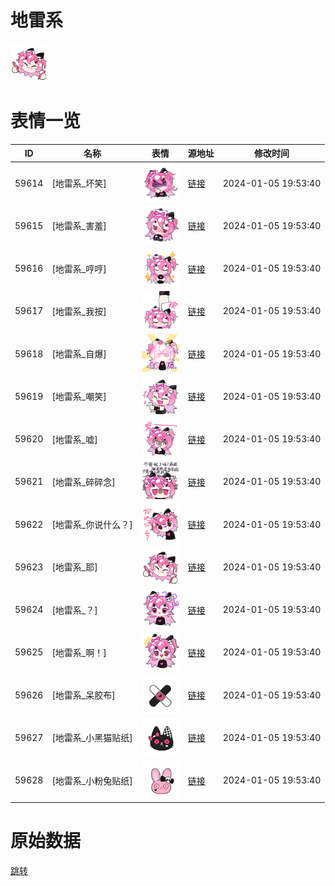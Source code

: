 # 地雷系

<img src="./cover.png" height="60" alt="cover" />

# 表情一览

|ID|名称|表情|源地址|修改时间|
|----|----|----|----|----|
|59614|[地雷系_坏笑]|<img src="./pic/059614_%5B地雷系_坏笑%5D.png" height="60" alt="坏笑"/>|[链接](https://i0.hdslb.com/bfs/garb/d659742a29d58c9e0f961edbeeacead09026248e.png)|2024-01-05 19:53:40|
|59615|[地雷系_害羞]|<img src="./pic/059615_%5B地雷系_害羞%5D.png" height="60" alt="害羞"/>|[链接](https://i0.hdslb.com/bfs/garb/3f01b1db12efef8633284c1cc91d46d2f2f82740.png)|2024-01-05 19:53:40|
|59616|[地雷系_哼哼]|<img src="./pic/059616_%5B地雷系_哼哼%5D.png" height="60" alt="哼哼"/>|[链接](https://i0.hdslb.com/bfs/garb/f1f5a5f10b4d61443f04d401f7b42d2fa3a8f8da.png)|2024-01-05 19:53:40|
|59617|[地雷系_我按]|<img src="./pic/059617_%5B地雷系_我按%5D.png" height="60" alt="我按"/>|[链接](https://i0.hdslb.com/bfs/garb/a64ef0fe3a5e96515c5d70ccdda99e6c20a31c4d.png)|2024-01-05 19:53:40|
|59618|[地雷系_自爆]|<img src="./pic/059618_%5B地雷系_自爆%5D.png" height="60" alt="自爆"/>|[链接](https://i0.hdslb.com/bfs/garb/a997c233106de751077d8204f719aa062c7bd0d1.png)|2024-01-05 19:53:40|
|59619|[地雷系_嘲笑]|<img src="./pic/059619_%5B地雷系_嘲笑%5D.png" height="60" alt="嘲笑"/>|[链接](https://i0.hdslb.com/bfs/garb/149e60e3d4994512df348914d2423ca6892e46bb.png)|2024-01-05 19:53:40|
|59620|[地雷系_嘘]|<img src="./pic/059620_%5B地雷系_嘘%5D.png" height="60" alt="嘘"/>|[链接](https://i0.hdslb.com/bfs/garb/39ce8a1a366a4a1ffdbd5e4460be7769f5adb72b.png)|2024-01-05 19:53:40|
|59621|[地雷系_碎碎念]|<img src="./pic/059621_%5B地雷系_碎碎念%5D.png" height="60" alt="碎碎念"/>|[链接](https://i0.hdslb.com/bfs/garb/116f2e096b3258f9c3452fbfa5b72867a2730b6d.png)|2024-01-05 19:53:40|
|59622|[地雷系_你说什么？]|<img src="./pic/059622_%5B地雷系_你说什么？%5D.png" height="60" alt="你说什么？"/>|[链接](https://i0.hdslb.com/bfs/garb/ae9212c4f578bd52315af4be2380c5511044e9c7.png)|2024-01-05 19:53:40|
|59623|[地雷系_耶]|<img src="./pic/059623_%5B地雷系_耶%5D.png" height="60" alt="耶"/>|[链接](https://i0.hdslb.com/bfs/garb/397d7819c271e65eea3bbacc75805977deb5f250.png)|2024-01-05 19:53:40|
|59624|[地雷系_？]|<img src="./pic/059624_%5B地雷系_？%5D.png" height="60" alt="？"/>|[链接](https://i0.hdslb.com/bfs/garb/56f0f5595226d01f94c76851d846604e476bbcc9.png)|2024-01-05 19:53:40|
|59625|[地雷系_啊！]|<img src="./pic/059625_%5B地雷系_啊！%5D.png" height="60" alt="啊！"/>|[链接](https://i0.hdslb.com/bfs/garb/cf9f44ff4864bc7913a5724ef79ea1e66e86edd6.png)|2024-01-05 19:53:40|
|59626|[地雷系_呆胶布]|<img src="./pic/059626_%5B地雷系_呆胶布%5D.png" height="60" alt="呆胶布"/>|[链接](https://i0.hdslb.com/bfs/garb/ea691b8c949efef4f2317fd10126ba67429853ff.png)|2024-01-05 19:53:40|
|59627|[地雷系_小黑猫贴纸]|<img src="./pic/059627_%5B地雷系_小黑猫贴纸%5D.png" height="60" alt="小黑猫贴纸"/>|[链接](https://i0.hdslb.com/bfs/garb/b6d41b7799713cea4fe9f9f95de4a8c0f0147a18.png)|2024-01-05 19:53:40|
|59628|[地雷系_小粉兔贴纸]|<img src="./pic/059628_%5B地雷系_小粉兔贴纸%5D.png" height="60" alt="小粉兔贴纸"/>|[链接](https://i0.hdslb.com/bfs/garb/d377c24a4d7764d11e5925c237936925ade3470b.png)|2024-01-05 19:53:40|

# 原始数据

[跳转](./raw.json)

